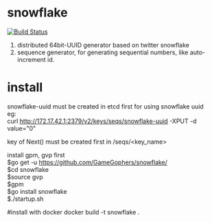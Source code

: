 # snowflake
[![Build Status](https://travis-ci.org/GameGophers/snowflake.svg?branch=master)](https://travis-ci.org/GameGophers/snowflake)

1. distributed 64bit-UUID generator based on twitter snowflake
2. sequence generator, for generating sequential numbers, like auto-increment id.

# install 
snowflake-uuid must be created in etcd first for using snowflake uuid             
eg:      
curl http://172.17.42.1:2379/v2/keys/seqs/snowflake-uuid -XPUT -d value="0"  

key of Next() must be created first in /seqs/<key_name>

install gpm, gvp first        
$go get -u https://github.com/GameGophers/snowflake/        
$cd snowflake     
$source gvp        
$gpm       
$go install snowflake         
$./startup.sh

#install with docker
docker build -t snowflake .     
